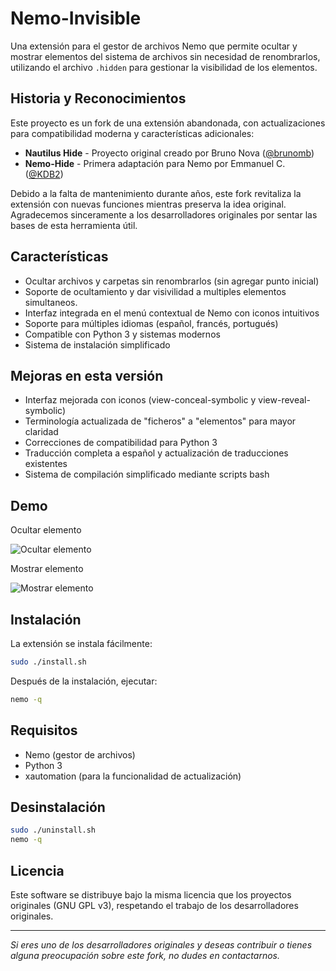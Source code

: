 
# Nemo-Invisible

Una extensión para el gestor de archivos Nemo que permite ocultar y mostrar elementos del sistema de archivos sin necesidad de renombrarlos, utilizando el archivo `.hidden` para gestionar la visibilidad de los elementos.

## Historia y Reconocimientos

Este proyecto es un fork de una extensión abandonada, con actualizaciones para compatibilidad moderna y características adicionales:

- **Nautilus Hide** - Proyecto original creado por Bruno Nova ([@brunomb](https://github.com/brunomb)) 
- **Nemo-Hide** - Primera adaptación para Nemo por Emmanuel C. ([@KDB2](https://github.com/KDB2))

Debido a la falta de mantenimiento durante años, este fork revitaliza la extensión con nuevas funciones mientras preserva la idea original. Agradecemos sinceramente a los desarrolladores originales por sentar las bases de esta herramienta útil.

## Características

- Ocultar archivos y carpetas sin renombrarlos (sin agregar punto inicial)
- Soporte de ocultamiento y dar visivilidad a multiples elementos simultaneos.
- Interfaz integrada en el menú contextual de Nemo con iconos intuitivos
- Soporte para múltiples idiomas (español, francés, portugués)
- Compatible con Python 3 y sistemas modernos
- Sistema de instalación simplificado

## Mejoras en esta versión

- Interfaz mejorada con iconos (view-conceal-symbolic y view-reveal-symbolic)
- Terminología actualizada de "ficheros" a "elementos" para mayor claridad
- Correcciones de compatibilidad para Python 3
- Traducción completa a español y actualización de traducciones existentes
- Sistema de compilación simplificado mediante scripts bash

## Demo
Ocultar elemento

![Ocultar elemento](https://media.giphy.com/media/lCSF7GtsbH9RkCh1do/giphy.gif)

Mostrar elemento

![Mostrar elemento](https://media.giphy.com/media/VFLOE0uwYrWvryKRdd/giphy.gif)

## Instalación

La extensión se instala fácilmente:

```bash
sudo ./install.sh
```

Después de la instalación, ejecutar:

```bash
nemo -q
```

## Requisitos

- Nemo (gestor de archivos)
- Python 3
- xautomation (para la funcionalidad de actualización)

## Desinstalación

```bash
sudo ./uninstall.sh
nemo -q
```

## Licencia

Este software se distribuye bajo la misma licencia que los proyectos originales (GNU GPL v3), respetando el trabajo de los desarrolladores originales.

---

_Si eres uno de los desarrolladores originales y deseas contribuir o tienes alguna preocupación sobre este fork, no dudes en contactarnos._
